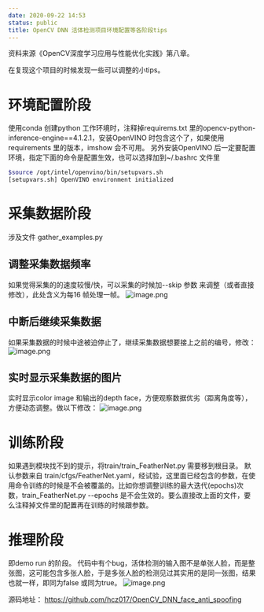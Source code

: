 ```yaml
---
date: 2020-09-22 14:53
status: public
title: OpenCV DNN 活体检测项目环境配置等各阶段tips
---
```


资料来源《OpenCV深度学习应用与性能优化实践》第八章。

在复现这个项目的时候发现一些可以调整的小tips。

# 环境配置阶段
使用conda 创建python 工作环境时，注释掉requirems.txt 里的opencv-python-inference-engine==4.1.2.1，安装OpenVINO 时包含这个了，如果使用requirements 里的版本，imshow 会不可用。
另外安装OpenVINO 后一定要配置环境，指定下面的命令是配置生效，也可以选择加到~/.bashrc 文件里
```bash
$source /opt/intel/openvino/bin/setupvars.sh
[setupvars.sh] OpenVINO environment initialized
```

# 采集数据阶段
涉及文件 gather_examples.py
## 调整采集数据频率
如果觉得采集的的速度较慢/快，可以采集的时候加--skip 参数 来调整（或者直接修改），此处含义为每16 帧处理一帧。
![image.png](https://cdn.nlark.com/yuque/0/2023/png/2426820/1677998415222-9523ba6a-32c2-4de1-a7a3-98db38e20cc7.png#averageHue=%23282422&clientId=u5f80a2a9-eb6c-4&from=paste&height=256&id=u9d81fadb&name=image.png&originHeight=256&originWidth=585&originalType=binary&ratio=1&rotation=0&showTitle=false&size=38949&status=done&style=none&taskId=u4169105b-5292-4888-9cf8-d52c8e1ea9c&title=&width=585)
## 中断后继续采集数据
如果采集数据的时候中途被迫停止了，继续采集数据想要接上之前的编号，修改：
![image.png](https://cdn.nlark.com/yuque/0/2023/png/2426820/1677998422079-1b56fd18-2528-45d5-8013-fc7502dc46c9.png#averageHue=%23232221&clientId=u5f80a2a9-eb6c-4&from=paste&height=79&id=uab71df00&name=image.png&originHeight=79&originWidth=199&originalType=binary&ratio=1&rotation=0&showTitle=false&size=3381&status=done&style=none&taskId=u78a8d978-41de-45c1-8406-51de2cbe451&title=&width=199)
## 实时显示采集数据的图片
实时显示color image 和输出的depth face，方便观察数据优劣（距离角度等），方便动态调整。做以下修改：
![image.png](https://cdn.nlark.com/yuque/0/2023/png/2426820/1677998428200-dd8afae7-84f7-4ced-bcfd-c08c62d3b2d2.png#averageHue=%23232221&clientId=u5f80a2a9-eb6c-4&from=paste&height=444&id=u70b955e2&name=image.png&originHeight=444&originWidth=550&originalType=binary&ratio=1&rotation=0&showTitle=false&size=32649&status=done&style=none&taskId=ub54b952e-b158-44c8-a539-ffa08eb5a99&title=&width=550)

# 训练阶段
如果遇到模块找不到的提示，将train/train_FeatherNet.py 需要移到根目录。
默认参数来自 train/cfgs/FeatherNet.yaml，经试验，这里面已经包含的参数，在使用命令训练的时候是不会被覆盖的。比如你想调整训练的最大迭代(epochs)次数，train_FeatherNet.py --epochs 是不会生效的。要么直接改上面的文件，要么注释掉文件里的配置再在训练的时候跟参数。
# 推理阶段
即demo run 的阶段。
代码中有个bug，活体检测的输入图不是单张人脸，而是整张图，这可能包含多张人脸，于是多张人脸的检测见过其实用的是同一张图，结果也就一样，即同为false 或同为true。
![image.png](https://cdn.nlark.com/yuque/0/2023/png/2426820/1677998435518-0870cdeb-95e1-4025-ac34-036304d9e053.png#averageHue=%23252222&clientId=u5f80a2a9-eb6c-4&from=paste&height=202&id=u34271161&name=image.png&originHeight=202&originWidth=748&originalType=binary&ratio=1&rotation=0&showTitle=false&size=18761&status=done&style=none&taskId=u3adc3b8a-4374-46f5-b524-72c1b213c0a&title=&width=748)



源码地址： https://github.com/hcz017/OpenCV_DNN_face_anti_spoofing